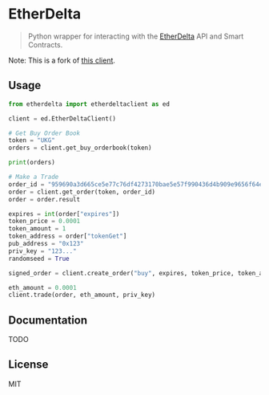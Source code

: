 # EtherDelta

> Python wrapper for interacting with the [EtherDelta](https://etherdelta.com/) API and Smart Contracts.

Note: This is a fork of [this client](https://github.com/tomvanbraeckel/etherdeltaclientservice.py).

## Usage

```python
from etherdelta import etherdeltaclient as ed

client = ed.EtherDeltaClient()

# Get Buy Order Book
token = "UKG"
orders = client.get_buy_orderbook(token)

print(orders)

# Make a Trade
order_id = "959690a3d665ce5e77c76df4273170bae5e57f990436d4b909e9656f64e221f7_buy"
order = client.get_order(token, order_id)
order = order.result

expires = int(order["expires"])
token_price = 0.0001
token_amount = 1
token_address = order["tokenGet"]
pub_address = "0x123"
priv_key = "123..."
randomseed = True

signed_order = client.create_order("buy", expires, token_price, token_amount, token_address, pub_address, priv_key, randomseed)

eth_amount = 0.0001
client.trade(order, eth_amount, priv_key)
```

## Documentation

TODO

## License

MIT
